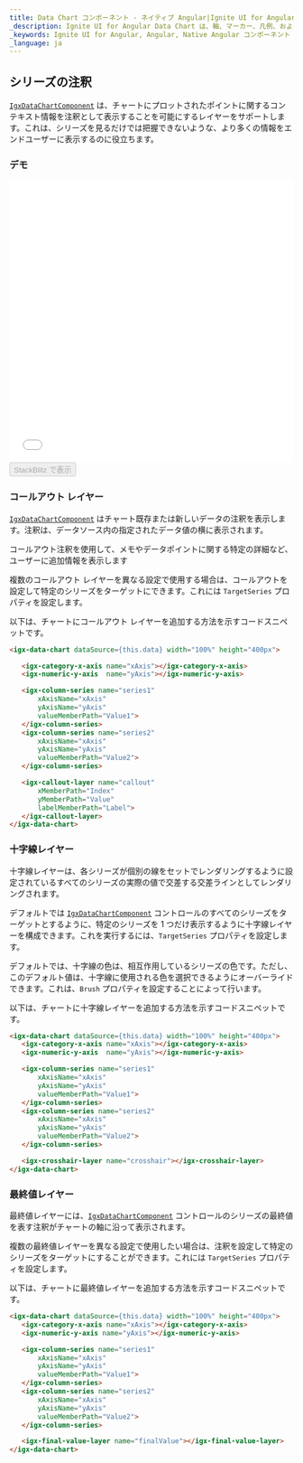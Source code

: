 ```yaml
---
title: Data Chart コンポーネント - ネイティブ Angular|Ignite UI for Angular
_description: Ignite UI for Angular Data Chart は、軸、マーカー、凡例、および注釈レイヤーのモジュール設計を提供するチャート コンポーネントです。チャート機能は、複合チャート ビューを作成するために同じチャート領域でのビジュアル要素の複数のインスタンスを利用できます。
_keywords: Ignite UI for Angular, Angular, Native Angular コンポーネント スイート, Native Angular コントロール, ネイティブ Angular コンポーネント, ネイティブ Angular コンポーネント ライブラリ, Angular チャート, Angular チャート コントロール, Angular チャート例, Angular チャート コンポーネント, Angular データ チャート
_language: ja
---
```


## シリーズの注釈

[`IgxDataChartComponent`](/products/ignite-ui-angular/api/docs/typescript/latest/classes/igxdatachartcomponent.html) は、チャートにプロットされたポイントに関するコンテキスト情報を注釈として表示することを可能にするレイヤーをサポートします。これは、シリーズを見るだけでは把握できないような、より多くの情報をエンドユーザーに表示するのに役立ちます。

### デモ

<div class="sample-container loading" style="height: 500px">
    <iframe id="data-chart-series-annotations-iframe" src='{environment:dvDemosBaseUrl}/charts/data-chart-series-annotations' width="100%" height="100%" seamless frameBorder="0" onload="onXPlatSampleIframeContentLoaded(this);"></iframe>
</div>
<div>
    <button data-localize="stackblitz" disabled class="stackblitz-btn" data-iframe-id="data-chart-series-annotations-iframe" data-demos-base-url="{environment:dvDemosBaseUrl}">StackBlitz で表示
    </button>
</div>

<div class="divider--half"></div>

### コールアウト レイヤー

[`IgxDataChartComponent`](/products/ignite-ui-angular/api/docs/typescript/latest/classes/igxdatachartcomponent.html) はチャート既存または新しいデータの注釈を表示します。注釈は、データソース内の指定されたデータ値の横に表示されます。

コールアウト注釈を使用して、メモやデータポイントに関する特定の詳細など、ユーザーに追加情報を表示します

複数のコールアウト レイヤーを異なる設定で使用する場合は、コールアウトを設定して特定のシリーズをターゲットにできます。これには `TargetSeries` プロパティを設定します。

以下は、チャートにコールアウト レイヤーを追加する方法を示すコードスニペットです。

```html
<igx-data-chart dataSource={this.data} width="100%" height="400px">

   <igx-category-x-axis name="xAxis"></igx-category-x-axis>
   <igx-numeric-y-axis  name="yAxis"></igx-numeric-y-axis>

   <igx-column-series name="series1"
       xAxisName="xAxis"
       yAxisName="yAxis"
       valueMemberPath="Value1">
   </igx-column-series>
   <igx-column-series name="series2"
       xAxisName="xAxis"
       yAxisName="yAxis"
       valueMemberPath="Value2">
   </igx-column-series>

   <igx-callout-layer name="callout"
       xMemberPath="Index"
       yMemberPath="Value"
       labelMemberPath="Label">
   </igx-callout-layer>
</igx-data-chart>
```

### 十字線レイヤー

十字線レイヤーは、各シリーズが個別の線をセットでレンダリングするように設定されているすべてのシリーズの実際の値で交差する交差ラインとしてレンダリングされます。

デフォルトでは [`IgxDataChartComponent`](/products/ignite-ui-angular/api/docs/typescript/latest/classes/igxdatachartcomponent.html) コントロールのすべてのシリーズをターゲットとするように、特定のシリーズを 1 つだけ表示するように十字線レイヤーを構成できます。これを実行するには、`TargetSeries` プロパティを設定します。

デフォルトでは、十字線の色は、相互作用しているシリーズの色です。ただし、このデフォルト値は、十字線に使用される色を選択できるようにオーバーライドできます。これは、`Brush` プロパティを設定することによって行います。

以下は、チャートに十字線レイヤーを追加する方法を示すコードスニペットです。

```html
<igx-data-chart dataSource={this.data} width="100%" height="400px">
   <igx-category-x-axis name="xAxis"></igx-category-x-axis>
   <igx-numeric-y-axis  name="yAxis"></igx-numeric-y-axis>

   <igx-column-series name="series1"
       xAxisName="xAxis"
       yAxisName="yAxis"
       valueMemberPath="Value1">
   </igx-column-series>
   <igx-column-series name="series2"
       xAxisName="xAxis"
       yAxisName="yAxis"
       valueMemberPath="Value2">
   </igx-column-series>

   <igx-crosshair-layer name="crosshair"></igx-crosshair-layer>
</igx-data-chart>
```

### 最終値レイヤー

最終値レイヤーには、[`IgxDataChartComponent`](/products/ignite-ui-angular/api/docs/typescript/latest/classes/igxdatachartcomponent.html) コントロールのシリーズの最終値を表す注釈がチャートの軸に沿って表示されます。

複数の最終値レイヤーを異なる設定で使用したい場合は、注釈を設定して特定のシリーズをターゲットにすることができます。これには `TargetSeries` プロパティを設定します。

以下は、チャートに最終値レイヤーを追加する方法を示すコードスニペットです。

```html
<igx-data-chart dataSource={this.data} width="100%" height="400px">
   <igx-category-x-axis name="xAxis"></igx-category-x-axis>
   <igx-numeric-y-axis name="yAxis"></igx-numeric-y-axis>

   <igx-column-series name="series1"
       xAxisName="xAxis"
       yAxisName="yAxis"
       valueMemberPath="Value1">
   </igx-column-series>
   <igx-column-series name="series2"
       xAxisName="xAxis"
       yAxisName="yAxis"
       valueMemberPath="Value2">
   </igx-column-series>

   <igx-final-value-layer name="finalValue"></igx-final-value-layer>
</igx-data-chart>
```
